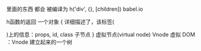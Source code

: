 ## 
<template>
<div>
<slot></slot>
<el-button></el-button>
</div>
</template>

里面的东西 都会 被编译为 
h('div', {}, [children])
babel.io

h函数的返回
一个对象
{
  详细描述了，该标签(<div/><component/>)上的信息：props, id, class 子节点
}
虚拟节点(virtual node)  Vnode
虚拟 DOM  ：Vnode 建立起来的一个树